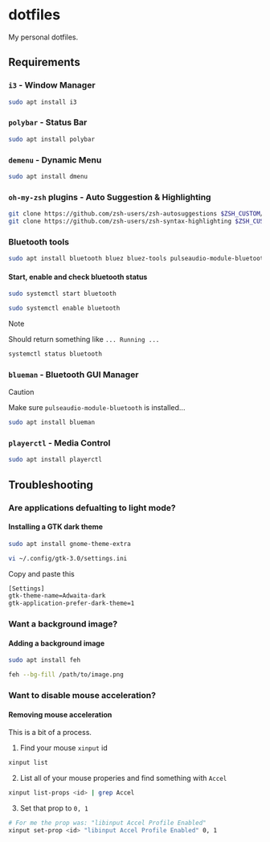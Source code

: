 # dotfiles

My personal dotfiles.

## Requirements

### `i3` - Window Manager

```bash
sudo apt install i3
```

### `polybar` - Status Bar

``` bash
sudo apt install polybar
```

### `demenu` - Dynamic Menu

```bash
sudo apt install dmenu
```

### `oh-my-zsh` plugins - Auto Suggestion & Highlighting
```bash
git clone https://github.com/zsh-users/zsh-autosuggestions $ZSH_CUSTOM/plugins/zsh-autosuggestions
git clone https://github.com/zsh-users/zsh-syntax-highlighting $ZSH_CUSTOM/plugins/zsh-syntax-highlighting
```

### Bluetooth tools

```bash
sudo apt install bluetooth bluez bluez-tools pulseaudio-module-bluetooth
```

#### Start, enable and check bluetooth status

```bash
sudo systemctl start bluetooth
```

```bash
sudo systemctl enable bluetooth
```

> [!NOTE]
> Should return something like `... Running ...`

```bash
systemctl status bluetooth
```

### `blueman` - Bluetooth GUI Manager

> [!CAUTION]
> Make sure `pulseaudio-module-bluetooth` is installed...

```bash
sudo apt install blueman
```

### `playerctl` - Media Control

```bash
sudo apt install playerctl
```

## Troubleshooting

### Are applications defualting to light mode?

#### Installing a GTK dark theme

```bash
sudo apt install gnome-theme-extra
```

```bash
vi ~/.config/gtk-3.0/settings.ini
```

Copy and paste this
```bash
[Settings]
gtk-theme-name=Adwaita-dark
gtk-application-prefer-dark-theme=1
```

### Want a background image?

#### Adding a background image

```bash
sudo apt install feh
```

```bash
feh --bg-fill /path/to/image.png
```

### Want to disable mouse acceleration?

#### Removing mouse acceleration

This is a bit of a process.

1. Find your mouse `xinput` id

```bash
xinput list
```

2. List all of your mouse properies and find something with `Accel`

```bash
xinput list-props <id> | grep Accel
```

3. Set that prop to `0, 1`

```bash
# For me the prop was: "libinput Accel Profile Enabled"
xinput set-prop <id> "libinput Accel Profile Enabled" 0, 1
```
